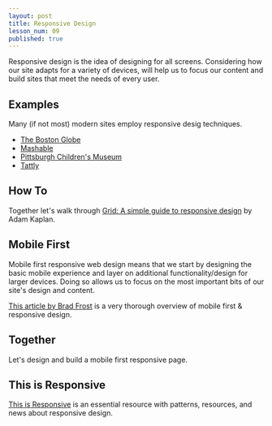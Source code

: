 ```yaml
---
layout: post
title: Responsive Design
lesson_num: 09
published: true
---
```


<p class="lead">
  Responsive design is the idea of designing for all screens. Considering how our site adapts for a variety of devices, will help us to focus our content and build sites that meet the needs of every user.
</p>

## Examples

Many (if not most) modern sites employ responsive desig techniques.

- [The Boston Globe](http://www.bostonglobe.com/)
- [Mashable](http://mashable.com/)
- [Pittsburgh Children's Museum](https://pittsburghkids.org/)
- [Tattly](http://tattly.com/)

## How To

Together let's walk through [Grid: A simple guide to responsive design](http://www.adamkaplan.me/grid/) by Adam  Kaplan.

## Mobile First

Mobile first responsive web design means that we start by designing the basic mobile experience and layer on additional functionality/design for larger devices. Doing so allows us to focus on the most important bits of our site's design and content.

[This article by Brad Frost](http://bradfrostweb.com/blog/web/mobile-first-responsive-web-design/) is a very thorough overview of mobile first & responsive design.

## Together

Let's design and build a mobile first responsive page.

## This is Responsive

[This is Responsive](http://bradfrost.github.io/this-is-responsive/) is an essential resource with patterns, resources, and news about responsive design. 

